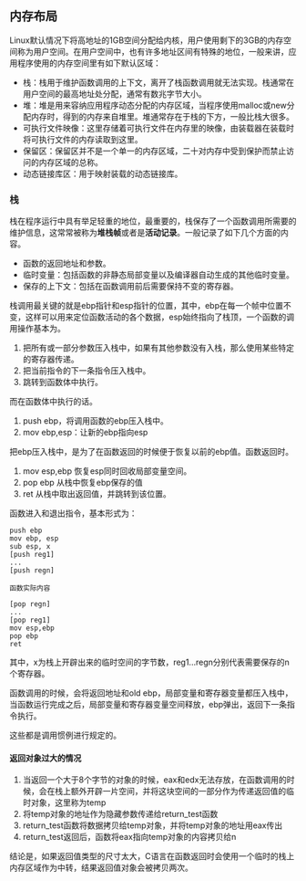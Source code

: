 ## 内存布局
Linux默认情况下将高地址的1GB空间分配给内核，用户使用剩下的3GB的内存空间称为用户空间。在用户空间中，也有许多地址区间有特殊的地位，一般来讲，应用程序使用的内存空间里有如下默认区域：
- 栈：栈用于维护函数调用的上下文，离开了栈函数调用就无法实现。栈通常在用户空间的最高地址处分配，通常有数兆字节大小。
- 堆：堆是用来容纳应用程序动态分配的内存区域，当程序使用malloc或new分配内存时，得到的内存来自堆里。堆通常存在于栈的下方，一般比栈大很多。
- 可执行文件映像：这里存储着可执行文件在内存里的映像，由装载器在装载时将可执行文件的内存读取到这里。
- 保留区：保留区并不是一个单一的内存区域，二十对内存中受到保护而禁止访问的内存区域的总称。
- 动态链接库区：用于映射装载的动态链接库。

### 栈
栈在程序运行中具有举足轻重的地位，最重要的，栈保存了一个函数调用所需要的维护信息，这常常被称为**堆栈帧**或者是**活动记录**。一般记录了如下几个方面的内容。
- 函数的返回地址和参数。
- 临时变量：包括函数的非静态局部变量以及编译器自动生成的其他临时变量。
- 保存的上下文：包括在函数调用前后需要保持不变的寄存器。

栈调用最关键的就是ebp指针和esp指针的位置，其中，ebp在每一个帧中位置不变，这样可以用来定位函数活动的各个数据，esp始终指向了栈顶，一个函数的调用操作基本为。
1. 把所有或一部分参数压入栈中，如果有其他参数没有入栈，那么使用某些特定的寄存器传递。
2. 把当前指令的下一条指令压入栈中。
3. 跳转到函数体中执行。

而在函数体中执行的话。
1. push ebp，将调用函数的ebp压入栈中。
2. mov ebp,esp：让新的ebp指向esp

把ebp压入栈中，是为了在函数返回的时候便于恢复以前的ebp值。函数返回时。

1. mov esp,ebp 恢复esp同时回收局部变量空间。
2. pop ebp 从栈中恢复ebp保存的值
3. ret 从栈中取出返回值，并跳转到该位置。

函数进入和退出指令，基本形式为：
```
push ebp
mov ebp, esp
sub esp, x
[push reg1]
...
[push regn]

函数实际内容

[pop regn]
...
[pop reg1]
mov esp,ebp
pop ebp
ret
```
其中，x为栈上开辟出来的临时空间的字节数，reg1...regn分别代表需要保存的n个寄存器。

函数调用的时候，会将返回地址和old ebp，局部变量和寄存器变量都压入栈中，当函数运行完成之后，局部变量和寄存器变量空间释放，ebp弹出，返回下一条指令执行。

这些都是调用惯例进行规定的。

#### 返回对象过大的情况
1. 当返回一个大于8个字节的对象的时候，eax和edx无法存放，在函数调用的时候，会在栈上额外开辟一片空间，并将这块空间的一部分作为传递返回值的临时对象，这里称为temp
2. 将temp对象的地址作为隐藏参数传递给return_test函数
3. return_test函数将数据拷贝给temp对象，并将temp对象的地址用eax传出
4. return_test返回后，函数将eax指向temp对象的内容拷贝给n

结论是，如果返回值类型的尺寸太大，C语言在函数返回时会使用一个临时的栈上内存区域作为中转，结果返回值对象会被拷贝两次。
